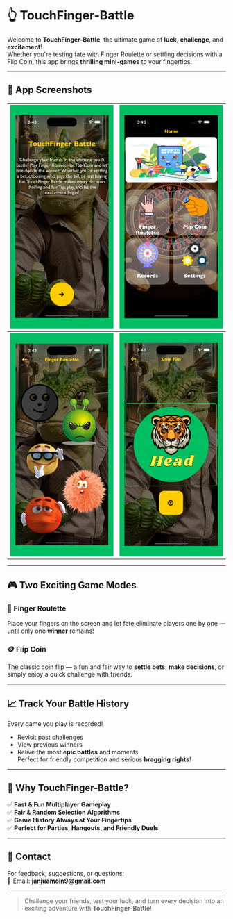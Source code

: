 # 👆 TouchFinger-Battle

Welcome to **TouchFinger-Battle**, the ultimate game of **luck**, **challenge**, and **excitement**!  
Whether you're testing fate with Finger Roulette or settling decisions with a Flip Coin, this app brings **thrilling mini-games** to your fingertips.

---

## 📸 App Screenshots

| ![](https://github.com/MoinJanjua/TouchFinger-Battle/blob/main/1242/1.png) | ![](https://github.com/MoinJanjua/TouchFinger-Battle/blob/main/1242/2.png) |
|:--:|:--:|
| ![](https://github.com/MoinJanjua/TouchFinger-Battle/blob/main/1242/3.png) | ![](https://github.com/MoinJanjua/TouchFinger-Battle/blob/main/1242/4.png) |

---

## 🎮 Two Exciting Game Modes

### 🔘 Finger Roulette  
Place your fingers on the screen and let fate eliminate players one by one — until only one **winner** remains!

### 🪙 Flip Coin  
The classic coin flip — a fun and fair way to **settle bets**, **make decisions**, or simply enjoy a quick challenge with friends.

---

## 📈 Track Your Battle History

Every game you play is recorded!  
- Revisit past challenges  
- View previous winners  
- Relive the most **epic battles** and moments  
Perfect for friendly competition and serious **bragging rights**!

---

## 🎯 Why TouchFinger-Battle?

✅ **Fast & Fun Multiplayer Gameplay**  
✅ **Fair & Random Selection Algorithms**  
✅ **Game History Always at Your Fingertips**  
✅ **Perfect for Parties, Hangouts, and Friendly Duels**

---

## 📩 Contact

For feedback, suggestions, or questions:  
📧 Email: **janjuamoin9@gmail.com**

---

> Challenge your friends, test your luck, and turn every decision into an exciting adventure with **TouchFinger-Battle**!
